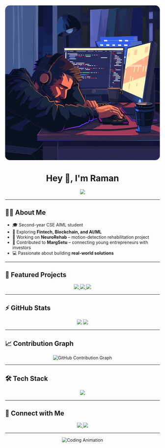 <!-- Profile Header -->
<p align="center">
  <img src="https://github.com/Raaman0/Raaman0/blob/main/assets/bg.png?raw=true" width="800" style="border-radius:15px;" />
</p>

<h1 align="center">Hey 👋, I'm Raman</h1>

<p align="center">
  <img src="https://readme-typing-svg.herokuapp.com?font=Fira+Code&size=28&color=00F0FF&center=true&vCenter=true&width=600&lines=Developer+%7C+Innovator+%7C+AI/ML+Enthusiast" />
</p>

---

## 🧑‍💻 About Me
- 🎓 Second-year CSE AIML student  
- 🌱 Exploring **Fintech, Blockchain, and AI/ML**  
- 🧠 Working on **NeuroRehab** – motion-detection rehabilitation project  
- 💼 Contributed to **MargSetu** – connecting young entrepreneurs with investors  
- 💻 Passionate about building **real-world solutions**  

---

## 🌟 Featured Projects

<p align="center">
  <a href="https://github.com/Raaman0/Movie_Recommendation">
    <img src="https://github-readme-stats.vercel.app/api/pin/?username=Raaman0&repo=Movie_Recommendation&theme=radical" />
  </a>
  <a href="https://github.com/exhaustmosk/CodoraX">
    <img src="https://github-readme-stats.vercel.app/api/pin/?username=exhaustmosk&repo=CodoraX&theme=radical" />
  </a>
  <a href="https://github.com/Raaman0/Margsetu-">
    <img src="https://github-readme-stats.vercel.app/api/pin/?username=Raaman0&repo=Margsetu-&theme=radical" />
  </a>
</p>

---

## ⚡ GitHub Stats

<p align="center">
  <img src="https://github-readme-stats.vercel.app/api?username=Raaman0&show_icons=true&theme=radical" height="180px"/>
  <img src="https://github-readme-stats.vercel.app/api/top-langs/?username=Raaman0&layout=compact&theme=radical" height="180px"/>
</p>

---

## 📈 Contribution Graph

<div align="center">
  <img src="https://github-readme-activity-graph.vercel.app/graph?username=Raaman0&theme=react-dark&hide_border=true&area=true" alt="GitHub Contribution Graph"/>
</div>

---

## 🛠 Tech Stack

<p align="center">
  <img src="https://skillicons.dev/icons?i=python,cpp,java,js,react,next,nodejs,mongodb,firebase,unity,git,figma&theme=dark" />
</p>

---

## 💬 Connect with Me
<p align="center">
  <a href="https://www.linkedin.com/in/raman-pall-bb7622210/">
    <img src="https://img.shields.io/badge/-LinkedIn-blue?style=for-the-badge&logo=linkedin&logoColor=white"/>
  </a>
  <a href="mailto:pallraman41@gmail.com">
    <img src="https://img.shields.io/badge/-Gmail-red?style=for-the-badge&logo=gmail&logoColor=white"/>
  </a>
</p>

---

<div align="center">
  <img src="https://media.giphy.com/media/3oEjI6SIIHBdRxXI40/giphy.gif" width="300" alt="Coding Animation"/>
</div>

